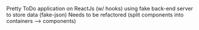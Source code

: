 Pretty ToDo application on ReactJs (w/ hooks) using fake back-end server to store data (fake-json)
Needs to be refactored (split components into containers --> components)

